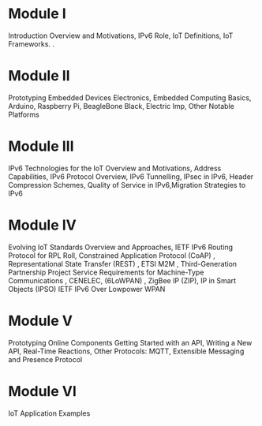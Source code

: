# Module I
Introduction
Overview and Motivations, IPv6 Role, IoT Definitions, IoT Frameworks. .
# Module II
Prototyping Embedded Devices
Electronics, Embedded Computing Basics, Arduino, Raspberry Pi, BeagleBone Black, Electric Imp, Other
Notable Platforms
# Module III
IPv6 Technologies for the IoT
Overview and Motivations, Address Capabilities, IPv6 Protocol Overview, IPv6 Tunnelling, IPsec in IPv6,
Header Compression Schemes, Quality of Service in IPv6,Migration Strategies to IPv6
# Module IV
Evolving IoT Standards
Overview and Approaches, IETF IPv6 Routing Protocol for RPL Roll, Constrained Application Protocol (CoAP)
, Representational State Transfer (REST) , ETSI M2M , Third-Generation Partnership Project Service
Requirements for Machine-Type Communications , CENELEC,
(6LoWPAN) , ZigBee IP (ZIP), IP in Smart Objects (IPSO)
IETF IPv6 Over Lowpower WPAN
# Module V
Prototyping Online Components
Getting Started with an API, Writing a New API, Real-Time Reactions, Other Protocols: MQTT, Extensible
Messaging and Presence Protocol
# Module VI
IoT Application Examples